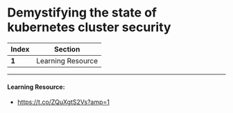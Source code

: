 # Demystifying the state of kubernetes cluster security

Index | Section
--- | ---
**1** | Learning Resource

___


#### Learning Resource: 

* https://t.co/ZQuXgtS2Vs?amp=1